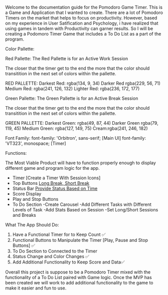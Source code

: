 Welcome to the documentation guide for the Pomodoro Game Timer. 
This is a Game and Application that I wanted to create. 
There are a lot of Pomodoro Timers on the market that helps to focus on productivity. 
However, based on my experience in User Satification and Psychology, i have realized that using games in tandem with Productivity can garner results. 
So I will be creating a Podomoro Timer Game that includes a To Do List as a part of the program. 

Color Pallette: 

Red Pallette:
The Red Pallette is for an Active Work Session 

The closer that the timer get to the end the more that the color should transitition in the next set of colors within the pallette. 

RED PALLETTE:
Darkest Red: rgba(134, 9, 34)
Darker Red rgba(229, 56, 71)
Medium Red: rgba(241, 126, 132)
Lighter Red: rgba(236, 172, 177)



Green Pallette:
The Green Pallette is for an Active Break Session

The closer that the timer get to the end the more that the color should transitition in the next set of colors within the pallette. 

GREEN PALLETTE: 
Darkest Green: rgba(49, 87, 44)
Darker Green rgba(79, 119, 45)
Medium Green: rgba(127, 149, 75)
Cream:rgba(241, 246, 182)


Font Family: 
font-family: 'Orbitron', sans-serif; [Main UI]
font-family: 'VT323', monospace; [Timer]


Functions:

The Most Viable Product will have to function properly enough to display different game and program logic for the app. 

- Timer [Create a Timer With Session Icons]
- Top Buttons [Long Break, Short Break](Done)
- Status Bar [Provide Status Based on Time](Done)
- Score Display
- Play and Stop Buttons 
- To Do Section 
  -Create Carousel 
  -Add Different Tasks with Different Levels of Task 
  -Add Stats Based on Session 
  -Set Long/Short Sessions and Breaks


What The App Should Do:

1. Have a Functional Timer for to Keep Count ✅
2. Functional Buttons to Manipulate the Timer [Play, Pause and Stop Buttons] ✅
3. To Do Section to Connected to the Timer
4. Status Change and Color Changes ✅
5. Add Additional Functionality to Keep Score and Data✅



Overall this project is suppose to be a Pomodoro Timer mixed with the functionality of a To Do List paired with Game logic. Once the MVP has been created we will work to add additional functionality to the game to make it easier and fun to use. 
